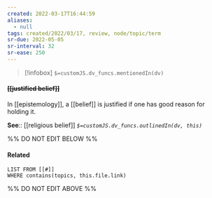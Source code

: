 ```yaml
---
created: 2022-03-17T16:44:59 
aliases:
  - null
tags: created/2022/03/17, review, node/topic/term
sr-due: 2022-05-05
sr-interval: 32
sr-ease: 250
---
```

> [!infobox]
`$=customJS.dv_funcs.mentionedIn(dv)`

#### <s class="topic-title">[[justified belief]]</s>

In [[epistemology]], a [[belief]] is justified if one has good reason for holding it.

**See**:: [[religious belief]]
*`$=customJS.dv_funcs.outlinedIn(dv, this)`*

%% DO NOT EDIT BELOW %%

#### Related 

```dataview
LIST FROM [[#]]
WHERE contains(topics, this.file.link)
```
%% DO NOT EDIT ABOVE %%
